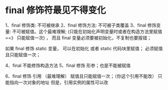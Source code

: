 # final 修饰符最见不得变化
1、final 修饰类: 不可被继承
2、final 修饰方法: 不可被子类覆盖
3、final 修饰变量: 不可被赋值。这个最难理解; (只能在初始化声明变量时或者在构造方法里赋值 ==》 只能赋值一次) ， 而且 final 变量必须要被初始化，不复制也要报错；

如果 final 修饰 static 变量， 可以在初始化 或者 static 代码块里赋值； 必须赋值且只能赋值一次；

4、final 不能修饰构造方法
5、final 修饰 形参；也是不能被赋值

6、final 修饰 引用 （最难理解）
赋值且只能赋值一次；（你这个引用不能改） 只能指向一次对象的地址
但是，引用实例的属性可以改